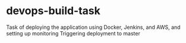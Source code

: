 # devops-build-task
Task of deploying the application using Docker, Jenkins, and AWS, and setting up monitoring
Triggering deployment to master